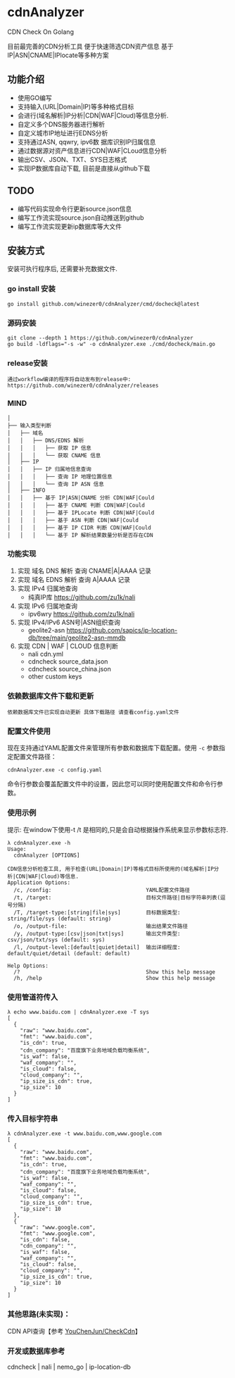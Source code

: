 # cdnAnalyzer
CDN Check On Golang

目前最完善的CDN分析工具 便于快速筛选CDN资产信息 基于IP|ASN|CNAME|IPlocate等多种方案

## 功能介绍
- 使用GO编写
- 支持输入(URL|Domain|IP)等多种格式目标
- 会进行(域名解析|IP分析|CDN|WAF|Cloud)等信息分析.
- 自定义多个DNS服务器进行解析
- 自定义城市IP地址进行EDNS分析
- 支持通过ASN, qqwry, ipv6数 据库识别IP归属信息
- 通过数据源对资产信息进行CDN|WAF|CLoud信息分析
- 输出CSV、JSON、TXT、SYS日志格式
- 实现IP数据库自动下载, 目前是直接从github下载

## TODO
- 编写代码实现命令行更新source.json信息 
- 编写工作流实现source.json自动推送到github
- 编写工作流实现更新ip数据库等大文件

## 安装方式
安装可执行程序后, 还需要补充数据文件.

### go install 安装
```
go install github.com/winezer0/cdnAnalyzer/cmd/docheck@latest
```

### 源码安装
```
git clone --depth 1 https://github.com/winezer0/cdnAnalyzer
go build -ldflags="-s -w" -o cdnAnalyzer.exe ./cmd/docheck/main.go
```

### release安装
```
通过workflow编译的程序将自动发布到release中:
https://github.com/winezer0/cdnAnalyzer/releases
```



### MIND
```
│
├── 输入类型判断
│   ├── 域名
│   │   ├── DNS/EDNS 解析
│   │   │   ├── 获取 IP 信息
│   │   │   └── 获取 CNAME 信息
│   ├── IP   
│   │   ├── IP 归属地信息查询
│   │   │   ├── 查询 IP 地理位置信息
│   │   │   └── 查询 IP ASN 信息
│   ├── INFO  
│   │   ├── 基于 IP|ASN|CNAME 分析 CDN|WAF|Could
│   │   │   ├── 基于 CNAME 判断 CDN|WAF|Could
│   │   │   ├── 基于 IPLocate 判断 CDN|WAF|Could
│   │   │   ├── 基于 ASN 判断 CDN|WAF|Could
│   │   │   ├── 基于 IP CIDR 判断 CDN|WAF|Could
│   │   │   └── 基于 IP 解析结果数量分析是否存在CDN

```

### 功能实现
1. 实现 域名 DNS 解析 查询 CNAME|A|AAAA 记录
2. 实现 域名 EDNS 解析 查询 A|AAAA 记录
3. 实现 IPv4 归属地查询
   - 纯真IP库 https://github.com/zu1k/nali
4. 实现 IPv6 归属地查询
   - ipv6wry https://github.com/zu1k/nali
5. 实现 IPv4/IPv6 ASN号|ASN组织查询
    - geolite2-asn https://github.com/sapics/ip-location-db/tree/main/geolite2-asn-mmdb
6. 实现 CDN | WAF | CLOUD 信息判断
   - nali cdn.yml
   - cdncheck  source_data.json
   - cdncheck  source_china.json
   - other custom keys



### 依赖数据库文件下载和更新
```
依赖数据库文件已实现自动更新 具体下载路径 请查看config.yaml文件
```

### 配置文件使用
现在支持通过YAML配置文件来管理所有参数和数据库下载配置。使用 `-c` 参数指定配置文件路径：

```
cdnAnalyzer.exe -c config.yaml
```
命令行参数会覆盖配置文件中的设置，因此您可以同时使用配置文件和命令行参数。


### 使用示例
提示: 在window下使用-t /t 是相同的,只是会自动根据操作系统来显示参数标志符.
```
λ cdnAnalyzer.exe -h
Usage:
  cdnAnalyzer [OPTIONS]

CDN信息分析检查工具, 用于检查(URL|Domain|IP)等格式目标所使用的(域名解析|IP分析|CDN|WAF|Cloud)等信息.
Application Options:
  /c, /config:                              YAML配置文件路径
  /t, /target:                              目标文件路径|目标字符串列表(逗号分隔)
  /T, /target-type:[string|file|sys]        目标数据类型: string/file/sys (default: string)
  /o, /output-file:                         输出结果文件路径
  /y, /output-type:[csv|json|txt|sys]       输出文件类型: csv/json/txt/sys (default: sys)
  /l, /output-level:[default|quiet|detail]  输出详细程度: default/quiet/detail (default: default)

Help Options:
  /?                                        Show this help message
  /h, /help                                 Show this help message
```

### 使用管道符传入
```
λ echo www.baidu.com | cdnAnalyzer.exe -T sys
[
  {
    "raw": "www.baidu.com",
    "fmt": "www.baidu.com",
    "is_cdn": true,
    "cdn_company": "百度旗下业务地域负载均衡系统",
    "is_waf": false,
    "waf_company": "",
    "is_cloud": false,
    "cloud_company": "",
    "ip_size_is_cdn": true,
    "ip_size": 10
  }
]

```
### 传入目标字符串
```
λ cdnAnalyzer.exe -t www.baidu.com,www.google.com
[
  {
    "raw": "www.baidu.com",
    "fmt": "www.baidu.com",
    "is_cdn": true,
    "cdn_company": "百度旗下业务地域负载均衡系统",
    "is_waf": false,
    "waf_company": "",
    "is_cloud": false,
    "cloud_company": "",
    "ip_size_is_cdn": true,
    "ip_size": 10
  },
  {
    "raw": "www.google.com",
    "fmt": "www.google.com",
    "is_cdn": false,
    "cdn_company": "",
    "is_waf": false,
    "waf_company": "",
    "is_cloud": false,
    "cloud_company": "",
    "ip_size_is_cdn": true,
    "ip_size": 10
  }
]
```


### 其他思路(未实现)：
CDN API查询【参考 [YouChenJun/CheckCdn](https://github.com/YouChenJun/CheckCdn)】


### 开发或数据库参考
cdncheck  | nali | nemo_go | ip-location-db


